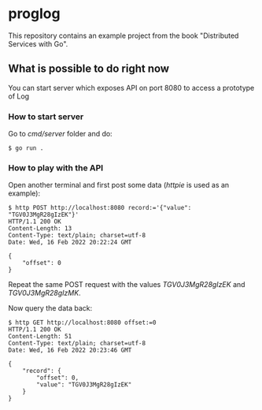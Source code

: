 # proglog

This repository contains an example project from the book "Distributed Services with Go".

## What is possible to do right now

You can start server which exposes API on port 8080 to access a prototype of Log

### How to start server

Go to _cmd/server_ folder and do:

```
$ go run .
```

### How to play with the API

Open another terminal and first post some data (_httpie_ is used as an example):

```
$ http POST http://localhost:8080 record:='{"value": "TGV0J3MgR28gIzEK"}'
HTTP/1.1 200 OK
Content-Length: 13
Content-Type: text/plain; charset=utf-8
Date: Wed, 16 Feb 2022 20:22:24 GMT

{
    "offset": 0
}
```

Repeat the same POST request with the values _TGV0J3MgR28gIzEK_ and _TGV0J3MgR28gIzMK_.

Now query the data back:

```
$ http GET http://localhost:8080 offset:=0
HTTP/1.1 200 OK
Content-Length: 51
Content-Type: text/plain; charset=utf-8
Date: Wed, 16 Feb 2022 20:23:46 GMT

{
    "record": {
        "offset": 0,
        "value": "TGV0J3MgR28gIzEK"
    }
}
```
